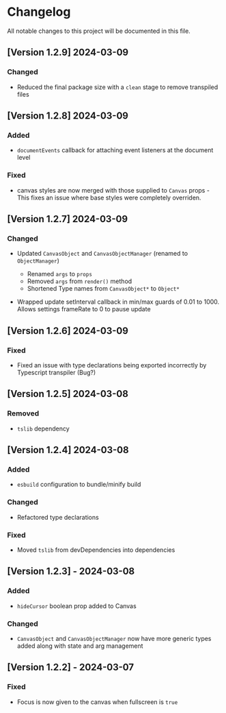 # Changelog

All notable changes to this project will be documented in this file.

<!-- ## [Unreleased]
## [Version x.x.x] - YYYY-MM-DD

### Added

- [Feature 1]
- [Feature 2]

### Changed

- [Change 1]
- [Change 2]

### Deprecated

- [Deprecation 1]
- [Deprecation 2]

### Removed

- [Removal 1]
- [Removal 2]

### Fixed

- [Bug fix 1]
- [Bug fix 2] -->

## [Version 1.2.9] 2024-03-09

### Changed

- Reduced the final package size with a `clean` stage to remove transpiled files

## [Version 1.2.8] 2024-03-09

### Added

- `documentEvents` callback for attaching event listeners at the document level

### Fixed

- canvas styles are now merged with those supplied to `Canvas` props - This fixes an issue where base styles were completely overriden.

## [Version 1.2.7] 2024-03-09

### Changed

- Updated `CanvasObject` and `CanvasObjectManager` (renamed to `ObjectManager`)

  - Renamed `args` to `props`
  - Removed `args` from `render()` method
  - Shortened Type names from `CanvasObject*` to `Object*`

- Wrapped update setInterval callback in min/max guards of 0.01 to 1000. Allows settings frameRate to 0 to pause update

## [Version 1.2.6] 2024-03-09

### Fixed

- Fixed an issue with type declarations being exported incorrectly by Typescript transpiler (Bug?)

## [Version 1.2.5] 2024-03-08

### Removed

- `tslib` dependency

## [Version 1.2.4] 2024-03-08

### Added

- `esbuild` configuration to bundle/minify build

### Changed

- Refactored type declarations

### Fixed

- Moved `tslib` from devDependencies into dependencies

## [Version 1.2.3] - 2024-03-08

### Added

- `hideCursor` boolean prop added to Canvas

### Changed

- `CanvasObject` and `CanvasObjectManager` now have more generic types added along with state and arg management

## [Version 1.2.2] - 2024-03-07

### Fixed

- Focus is now given to the canvas when fullscreen is `true`
